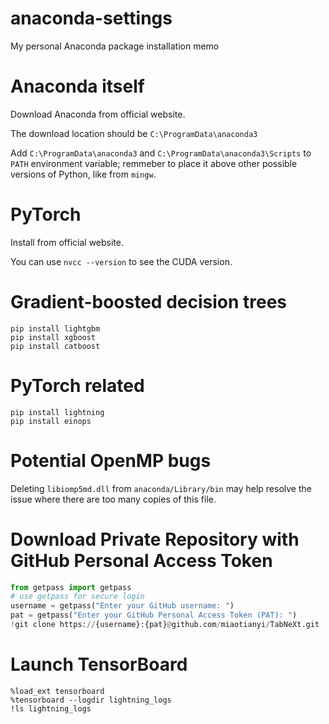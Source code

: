 # anaconda-settings
My personal Anaconda package installation memo

# Anaconda itself
Download Anaconda from official website.

The download location should be `C:\ProgramData\anaconda3`

Add `C:\ProgramData\anaconda3` and `C:\ProgramData\anaconda3\Scripts` to `PATH` environment variable;
remmeber to place it above other possible versions of Python, like from `mingw`.

# PyTorch
Install from official website.

You can use `nvcc --version` to see the CUDA version.

# Gradient-boosted decision trees
```
pip install lightgbm
pip install xgboost
pip install catboost
```

# PyTorch related
```
pip install lightning
pip install einops
```

# Potential OpenMP bugs
Deleting `libiomp5md.dll` from `anaconda/Library/bin` may help resolve the issue where there are too many copies of this file.


# Download Private Repository with GitHub Personal Access Token
```python
from getpass import getpass
# use getpass for secure login
username = getpass("Enter your GitHub username: ")
pat = getpass("Enter your GitHub Personal Access Token (PAT): ")
!git clone https://{username}:{pat}@github.com/miaotianyi/TabNeXt.git
```

# Launch TensorBoard
```
%load_ext tensorboard
%tensorboard --logdir lightning_logs
!ls lightning_logs
```
